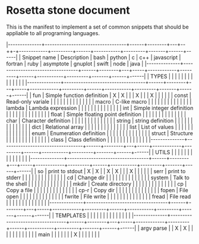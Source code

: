 
# Rosetta stone document #

This is the manifest to implement a set of common snippets that should be appliable to all programing languages.




|--------------+----------------------------------+------+--------+---+--++-+------------+---------+------+-----------+---------+-------+------+------|
| Snippet name | Description                      | bash | python | c | c++ | javascript | fortran | ruby | asymptote | gnuplot | swift | node | java |
|--------------+----------------------------------+------+--------+---+-----+------------+---------+------+-----------+---------+-------+------+------|
| TYPES        |                                  |      |        |   |     |            |         |      |           |         |       |      |      |
|--------------+----------------------------------+------+--------+---+-----+------------+---------+------+-----------+---------+-------+------+------|
| fun          | Simple function definition       | X    | X      |   |     | X          |         |      | X         |         |       |      |      |
| const        | Read-only variale                |      |        |   |     |            |         |      |           |         |       |      |      |
| macro        | C-like macro                     |      |        |   |     |            |         |      |           |         |       |      |      |
| lambda       | Lambda expression                |      |        |   |     |            |         |      |           |         |       |      |      |
| int          | Simple integer definition        |      |        |   |     |            |         |      |           |         |       |      |      |
| float        | Simple floating point definition |      |        |   |     |            |         |      |           |         |       |      |      |
| char         | Character definition             |      |        |   |     |            |         |      |           |         |       |      |      |
| string       | string definition                |      |        |   |     |            |         |      |           |         |       |      |      |
| dict         | Relational array                 |      |        |   |     |            |         |      |           |         |       |      |      |
| list         | List of values                   |      |        |   |     |            |         |      |           |         |       |      |      |
| enum         | Enumeration definition           |      |        |   |     |            |         |      |           |         |       |      |      |
| struct       | Structure                        |      |        |   |     |            |         |      |           |         |       |      |      |
| class        | Class definition                 |      |        |   |     |            |         |      |           |         |       |      |      |
|--------------+----------------------------------+------+--------+---+-----+------------+---------+------+-----------+---------+-------+------+------|
| UTILS        |                                  |      |        |   |     |            |         |      |           |         |       |      |      |
|--------------+----------------------------------+------+--------+---+-----+------------+---------+------+-----------+---------+-------+------+------|
| so           | print to stdout                  | X    | X      |   | X   | X          |         |      | X         |         |       |      |      |
| serr         | print to stderr                  |      |        |   |     |            |         |      |           |         |       |      |      |
| cd           | Change dir                       |      |        |   |     |            |         |      |           |         |       |      |      |
| system       | Talk to the shell                |      |        |   |     |            |         |      |           |         |       |      |      |
| mkdir        | Create directory                 |      |        |   |     |            |         |      |           |         |       |      |      |
| cp           | Copy a file                      |      |        |   |     |            |         |      |           |         |       |      |      |
| cp-r         | Copy dir                         |      |        |   |     |            |         |      |           |         |       |      |      |
| fopen        | File open                        |      |        |   |     |            |         |      |           |         |       |      |      |
| fwrite       | File write                       |      |        |   |     |            |         |      |           |         |       |      |      |
| fread        | File read                        |      |        |   |     |            |         |      |           |         |       |      |      |
|--------------+----------------------------------+------+--------+---+-----+------------+---------+------+-----------+---------+-------+------+------|
| TEMPLATES    |                                  |      |        |   |     |            |         |      |           |         |       |      |      |
|--------------+----------------------------------+------+--------+---+-----+------------+---------+------+-----------+---------+-------+------+------|
| argv parse   |                                  | X    | X      |   |     |            |         |      |           |         |       |      |      |
| main         |                                  |      |        |   |     |            | X       |      |           |         |       |      |      |





